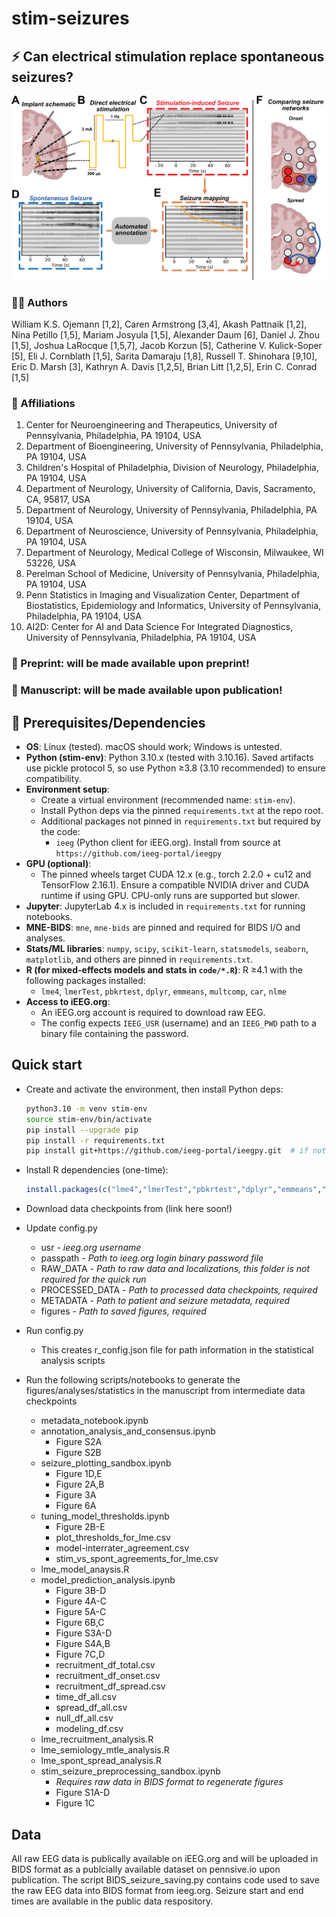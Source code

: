 # stim-seizures
## ⚡️ Can electrical stimulation replace spontaneous seizures?
<img src="https://github.com/penn-cnt/stim-seizures-manuscript/blob/main/cover_fig.png" width="750">

### 👨‍🍳 Authors
William K.S. Ojemann [1,2], Caren Armstrong [3,4], Akash Pattnaik [1,2], Nina Petillo [1,5], Mariam Josyula [1,5], Alexander Daum [6], Daniel J. Zhou [1,5], Joshua LaRocque [1,5,7], Jacob Korzun [5], Catherine V. Kulick-Soper [5], Eli J. Cornblath [1,5], Sarita Damaraju [1,8], Russell T. Shinohara [9,10], Eric D. Marsh [3], Kathryn A. Davis [1,2,5], Brian Litt [1,2,5], Erin C. Conrad [1,5]

### 🏦 Affiliations
1. Center for Neuroengineering and Therapeutics, University of Pennsylvania, Philadelphia, PA 19104, USA
2. Department of Bioengineering, University of Pennsylvania, Philadelphia, PA 19104, USA
3. Children's Hospital of Philadelphia, Division of Neurology, Philadelphia, PA 19104, USA
4. Department of Neurology, University of California, Davis, Sacramento, CA, 95817, USA	
5. Department of Neurology, University of Pennsylvania, Philadelphia, PA 19104, USA
6. Department of Neuroscience, University of Pennsylvania, Philadelphia, PA 19104, USA
7. Department of Neurology, Medical College of Wisconsin, Milwaukee, WI 53226, USA
8. Perelman School of Medicine, University of Pennsylvania, Philadelphia, PA 19104, USA
9. Penn Statistics in Imaging and Visualization Center, Department of Biostatistics, Epidemiology and Informatics, University of Pennsylvania, Philadelphia, PA 19104, USA
10. AI2D: Center for AI and Data Science For Integrated Diagnostics, University of Pennsylvania, Philadelphia, PA 19104, USA

### 🧪 Preprint: will be made available upon preprint!
### 🔬 Manuscript: will be made available upon publication!

## 🤖 Prerequisites/Dependencies
- **OS**: Linux (tested). macOS should work; Windows is untested.
- **Python (stim-env)**: Python 3.10.x (tested with 3.10.16). Saved artifacts use pickle protocol 5, so use Python ≥3.8 (3.10 recommended) to ensure compatibility.
- **Environment setup**:
  - Create a virtual environment (recommended name: `stim-env`).
  - Install Python deps via the pinned `requirements.txt` at the repo root.
  - Additional packages not pinned in `requirements.txt` but required by the code:
    - `ieeg` (Python client for iEEG.org). Install from source at `https://github.com/ieeg-portal/ieegpy`
- **GPU (optional)**:
  - The pinned wheels target CUDA 12.x (e.g., torch 2.2.0 + cu12 and TensorFlow 2.16.1). Ensure a compatible NVIDIA driver and CUDA runtime if using GPU. CPU-only runs are supported but slower.
- **Jupyter**: JupyterLab 4.x is included in `requirements.txt` for running notebooks.
- **MNE-BIDS**: `mne`, `mne-bids` are pinned and required for BIDS I/O and analyses.
- **Stats/ML libraries**: `numpy`, `scipy`, `scikit-learn`, `statsmodels`, `seaborn`, `matplotlib`, and others are pinned in `requirements.txt`.
- **R (for mixed-effects models and stats in `code/*.R`)**: R ≥4.1 with the following packages installed:
  - `lme4`, `lmerTest`, `pbkrtest`, `dplyr`, `emmeans`, `multcomp`, `car`, `nlme`
- **Access to iEEG.org**:
  - An iEEG.org account is required to download raw EEG.
  - The config expects `IEEG_USR` (username) and an `IEEG_PWD` path to a binary file containing the password.

## Quick start
- Create and activate the environment, then install Python deps:
  ```bash
  python3.10 -m venv stim-env
  source stim-env/bin/activate
  pip install --upgrade pip
  pip install -r requirements.txt
  pip install git+https://github.com/ieeg-portal/ieegpy.git  # if not already present in your env
  ```
- Install R dependencies (one-time):
  ```r
  install.packages(c("lme4","lmerTest","pbkrtest","dplyr","emmeans","multcomp","car","nlme","jsonlite"))
  ```
- Download data checkpoints from (link here soon!)

- Update config.py
    - usr - *ieeg.org username*
    - passpath - *Path to ieeg.org login binary password file*
    - RAW_DATA - *Path to raw data and localizations, this folder is not required for the quick run*
    - PROCESSED_DATA - *Path to processed data checkpoints, required*
    - METADATA - *Path to patient and seizure metadata, required*
    - figures - *Path to saved figures, required*
- Run config.py
    - This creates r_config.json file for path information in the statistical analysis scripts
- Run the following scripts/notebooks to generate the figures/analyses/statistics in the manuscript from intermediate data checkpoints
    - metadata_notebook.ipynb
    - annotation_analysis_and_consensus.ipynb
        - Figure S2A
        - Figure S2B
    - seizure_plotting_sandbox.ipynb
        - Figure 1D,E
        - Figure 2A,B
        - Figure 3A
        - Figure 6A
    - tuning_model_thresholds.ipynb
        - Figure 2B-E
        - plot_thresholds_for_lme.csv
        - model-interrater_agreement.csv
        - stim_vs_spont_agreements_for_lme.csv
    - lme_model_anaysis.R
    - model_prediction_analysis.ipynb
        - Figure 3B-D
        - Figure 4A-C
        - Figure 5A-C
        - Figure 6B,C
        - Figure S3A-D
        - Figure S4A,B
        - Figure 7C,D
        - recruitment_df_total.csv
        - recruitment_df_onset.csv
        - recruitment_df_spread.csv
        - time_df_all.csv
        - spread_df_all.csv
        - null_df_all.csv
        - modeling_df.csv
    - lme_recruitment_analysis.R
    - lme_semiology_mtle_analysis.R
    - lme_spont_spread_analysis.R
    - stim_seizure_preprocessing_sandbox.ipynb
        - *Requires raw data in BIDS format to regenerate figures*
        - Figure S1A-D
        - Figure 1C

## Data
All raw EEG data is publically available on iEEG.org and will be uploaded in BIDS format as a publcially available dataset on pennsive.io upon publication. The script BIDS_seizure_saving.py contains code used to save the raw EEG data into BIDS format from ieeg.org. Seizure start and end times are available in the public data respository.
